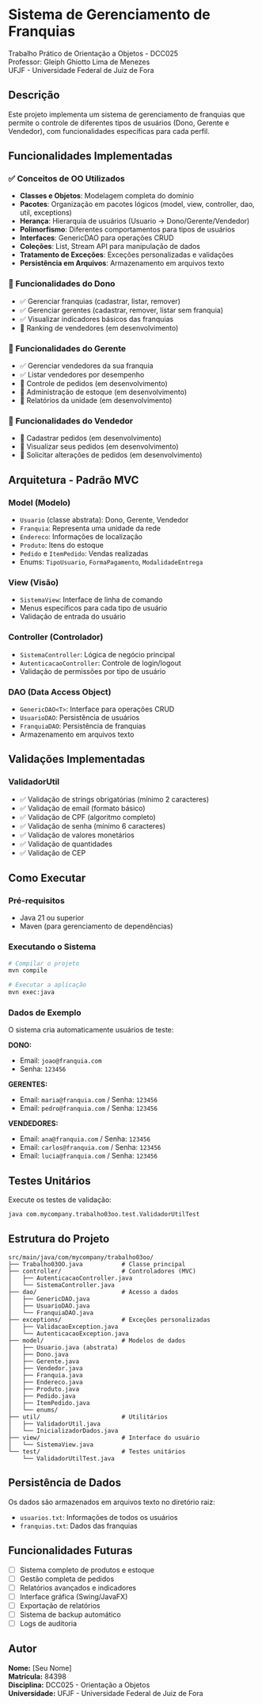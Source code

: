 # Sistema de Gerenciamento de Franquias

Trabalho Prático de Orientação a Objetos - DCC025  
Professor: Gleiph Ghiotto Lima de Menezes  
UFJF - Universidade Federal de Juiz de Fora

## Descrição

Este projeto implementa um sistema de gerenciamento de franquias que permite o controle de diferentes tipos de usuários (Dono, Gerente e Vendedor), com funcionalidades específicas para cada perfil.

## Funcionalidades Implementadas

### ✅ Conceitos de OO Utilizados
- **Classes e Objetos**: Modelagem completa do domínio
- **Pacotes**: Organização em pacotes lógicos (model, view, controller, dao, util, exceptions)
- **Herança**: Hierarquia de usuários (Usuario → Dono/Gerente/Vendedor)
- **Polimorfismo**: Diferentes comportamentos para tipos de usuários
- **Interfaces**: GenericDAO para operações CRUD
- **Coleções**: List, Stream API para manipulação de dados
- **Tratamento de Exceções**: Exceções personalizadas e validações
- **Persistência em Arquivos**: Armazenamento em arquivos texto

### 🏢 Funcionalidades do Dono
- ✅ Gerenciar franquias (cadastrar, listar, remover)
- ✅ Gerenciar gerentes (cadastrar, remover, listar sem franquia)
- ✅ Visualizar indicadores básicos das franquias
- 🔄 Ranking de vendedores (em desenvolvimento)

### 👔 Funcionalidades do Gerente
- ✅ Gerenciar vendedores da sua franquia
- ✅ Listar vendedores por desempenho
- 🔄 Controle de pedidos (em desenvolvimento)
- 🔄 Administração de estoque (em desenvolvimento)
- 🔄 Relatórios da unidade (em desenvolvimento)

### 🛒 Funcionalidades do Vendedor
- 🔄 Cadastrar pedidos (em desenvolvimento)
- 🔄 Visualizar seus pedidos (em desenvolvimento)
- 🔄 Solicitar alterações de pedidos (em desenvolvimento)

## Arquitetura - Padrão MVC

### Model (Modelo)
- `Usuario` (classe abstrata): Dono, Gerente, Vendedor
- `Franquia`: Representa uma unidade da rede
- `Endereco`: Informações de localização
- `Produto`: Itens do estoque
- `Pedido` e `ItemPedido`: Vendas realizadas
- Enums: `TipoUsuario`, `FormaPagamento`, `ModalidadeEntrega`

### View (Visão)
- `SistemaView`: Interface de linha de comando
- Menus específicos para cada tipo de usuário
- Validação de entrada do usuário

### Controller (Controlador)
- `SistemaController`: Lógica de negócio principal
- `AutenticacaoController`: Controle de login/logout
- Validação de permissões por tipo de usuário

### DAO (Data Access Object)
- `GenericDAO<T>`: Interface para operações CRUD
- `UsuarioDAO`: Persistência de usuários
- `FranquiaDAO`: Persistência de franquias
- Armazenamento em arquivos texto

## Validações Implementadas

### ValidadorUtil
- ✅ Validação de strings obrigatórias (mínimo 2 caracteres)
- ✅ Validação de email (formato básico)
- ✅ Validação de CPF (algoritmo completo)
- ✅ Validação de senha (mínimo 6 caracteres)
- ✅ Validação de valores monetários
- ✅ Validação de quantidades
- ✅ Validação de CEP

## Como Executar

### Pré-requisitos
- Java 21 ou superior
- Maven (para gerenciamento de dependências)

### Executando o Sistema
```bash
# Compilar o projeto
mvn compile

# Executar a aplicação
mvn exec:java
```

### Dados de Exemplo
O sistema cria automaticamente usuários de teste:

**DONO:**
- Email: `joao@franquia.com`
- Senha: `123456`

**GERENTES:**
- Email: `maria@franquia.com` / Senha: `123456`
- Email: `pedro@franquia.com` / Senha: `123456`

**VENDEDORES:**
- Email: `ana@franquia.com` / Senha: `123456`
- Email: `carlos@franquia.com` / Senha: `123456`
- Email: `lucia@franquia.com` / Senha: `123456`

## Testes Unitários

Execute os testes de validação:
```bash
java com.mycompany.trabalho03oo.test.ValidadorUtilTest
```

## Estrutura do Projeto

```
src/main/java/com/mycompany/trabalho03oo/
├── Trabalho03OO.java           # Classe principal
├── controller/                 # Controladores (MVC)
│   ├── AutenticacaoController.java
│   └── SistemaController.java
├── dao/                        # Acesso a dados
│   ├── GenericDAO.java
│   ├── UsuarioDAO.java
│   └── FranquiaDAO.java
├── exceptions/                 # Exceções personalizadas
│   ├── ValidacaoException.java
│   └── AutenticacaoException.java
├── model/                      # Modelos de dados
│   ├── Usuario.java (abstrata)
│   ├── Dono.java
│   ├── Gerente.java
│   ├── Vendedor.java
│   ├── Franquia.java
│   ├── Endereco.java
│   ├── Produto.java
│   ├── Pedido.java
│   ├── ItemPedido.java
│   └── enums/
├── util/                       # Utilitários
│   ├── ValidadorUtil.java
│   └── InicializadorDados.java
├── view/                       # Interface do usuário
│   └── SistemaView.java
└── test/                       # Testes unitários
    └── ValidadorUtilTest.java
```

## Persistência de Dados

Os dados são armazenados em arquivos texto no diretório raiz:
- `usuarios.txt`: Informações de todos os usuários
- `franquias.txt`: Dados das franquias

## Funcionalidades Futuras

- [ ] Sistema completo de produtos e estoque
- [ ] Gestão completa de pedidos
- [ ] Relatórios avançados e indicadores
- [ ] Interface gráfica (Swing/JavaFX)
- [ ] Exportação de relatórios
- [ ] Sistema de backup automático
- [ ] Logs de auditoria

## Autor

**Nome:** [Seu Nome]  
**Matrícula:** 84398  
**Disciplina:** DCC025 - Orientação a Objetos  
**Universidade:** UFJF - Universidade Federal de Juiz de Fora
